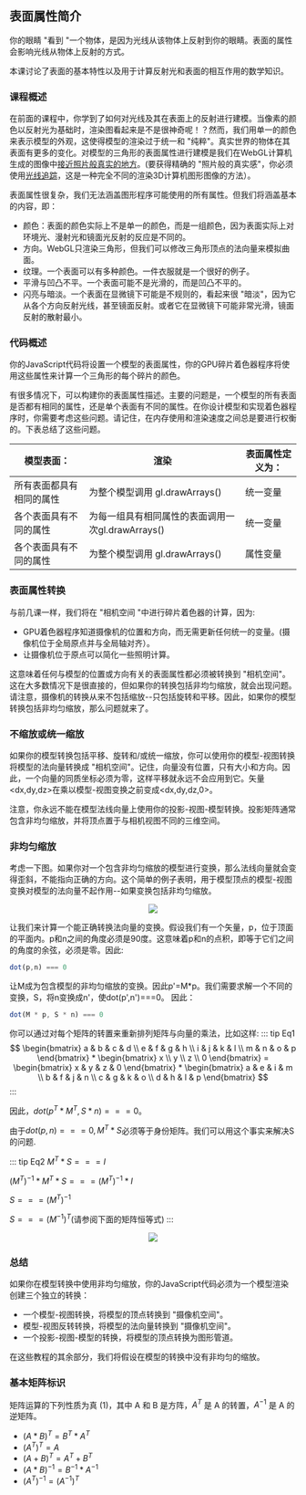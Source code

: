 ## 表面属性简介

你的眼睛 "看到 "一个物体，是因为光线从该物体上反射到你的眼睛。表面的属性会影响光线从物体上反射的方式。

本课讨论了表面的基本特性以及用于计算反射光和表面的相互作用的数学知识。

### 课程概述

在前面的课程中，你学到了如何对光线及其在表面上的反射进行建模。当像素的颜色以反射光为基础时，渲染图看起来是不是很神奇呢！？然而，我们用单一的颜色来表示模型的外观，这使得模型的渲染过于统一和 "纯粹"。真实世界的物体在其表面有更多的变化。对模型的三角形的表面属性进行建模是我们在WebGL计算机生成的图像中[接近照片般真实的地方](https://en.wikipedia.org/wiki/Unbiased_rendering)。(要获得精确的 "照片般的真实感"，你必须使用[光线追踪](https://en.wikipedia.org/wiki/Ray_tracing_(graphics))，这是一种完全不同的渲染3D计算机图形图像的方法）。

表面属性很复杂，我们无法涵盖图形程序可能使用的所有属性。但我们将涵盖基本的内容，即：

- 颜色：表面的颜色实际上不是单一的颜色，而是一组颜色，因为表面实际上对环境光、漫射光和镜面光反射的反应是不同的。
- 方向。WebGL只渲染三角形，但我们可以修改三角形顶点的法向量来模拟曲面。
- 纹理。一个表面可以有多种颜色。一件衣服就是一个很好的例子。
- 平滑与凹凸不平。一个表面可能不是光滑的，而是凹凸不平的。
- 闪亮与暗淡。一个表面在显微镜下可能是不规则的，看起来很 "暗淡"，因为它从各个方向反射光线，甚至镜面反射。或者它在显微镜下可能非常光滑，镜面反射的散射最小。

### 代码概述

你的JavaScript代码将设置一个模型的表面属性，你的GPU碎片着色器程序将使用这些属性来计算一个三角形的每个碎片的颜色。

有很多情况下，可以构建你的表面属性描述。主要的问题是，一个模型的所有表面是否都有相同的属性，还是单个表面有不同的属性。在你设计模型和实现着色器程序时，你需要考虑这些问题。请记住，在内存使用和渲染速度之间总是要进行权衡的。下表总结了这些问题。

| 模型表面： | 渲染 | 表面属性定义为：|
| -- | -- | -- |
| 所有表面都具有相同的属性 | 为整个模型调用 gl.drawArrays() | 统一变量 |
| 各个表面具有不同的属性 | 为每一组具有相同属性的表面调用一次gl.drawArrays() | 统一变量 |
| 各个表面具有不同的属性 | 为整个模型调用 gl.drawArrays() | 属性变量 |

### 表面属性转换

与前几课一样，我们将在 "相机空间 "中进行碎片着色器的计算，因为:
- GPU着色器程序知道摄像机的位置和方向，而无需更新任何统一的变量。(摄像机位于全局原点并与全局轴对齐）。
- 让摄像机位于原点可以简化一些照明计算。

这意味着任何与模型的位置或方向有关的表面属性都必须被转换到 "相机空间"。这在大多数情况下是很直接的，但如果你的转换包括非均匀缩放，就会出现问题。请注意，摄像机的转换从来不包括缩放--只包括旋转和平移。因此，如果你的模型转换包括非均匀缩放，那么问题就来了。

### 不缩放或统一缩放

如果你的模型转换包括平移、旋转和/或统一缩放，你可以使用你的模型-视图转换将模型的法向量转换成 "相机空间"。记住，向量没有位置，只有大小和方向。因此，一个向量的同质坐标必须为零，这样平移就永远不会应用到它。矢量\<dx,dy,dz>在乘以模型-视图变换之前变成\<dx,dy,dz,0>。

注意，你永远不能在模型法线向量上使用你的投影-视图-模型转换。投影矩阵通常包含非均匀缩放，并将顶点置于与相机视图不同的三维空间。

### 非均匀缩放

考虑一下图。如果你对一个包含非均匀缩放的模型进行变换，那么法线向量就会变得歪斜，不能指向正确的方向。这个简单的例子表明，用于模型顶点的模型-视图变换对模型的法向量不起作用--如果变换包括非均匀缩放。

<center>
  <img src="/10/non_uniform_scaling.png" />
</center>

让我们来计算一个能正确转换法向量的变换。假设我们有一个矢量，p，位于顶面的平面内。p和n之间的角度必须是90度。这意味着p和n的点积，即等于它们之间的角度的余弦，必须是零。因此:
```js
dot(p,n) === 0
```

让M成为包含模型的非均匀缩放的变换。因此p'=M*p。我们需要求解一个不同的变换，S，将n变换成n'，使dot(p',n')===0。 因此：
```js
dot(M * p, S * n) === 0
```

你可以通过对每个矩阵的转置来重新排列矩阵与向量的乘法，比如这样:
::: tip Eq1
$$
\begin{bmatrix}
a & b & c & d \\
e & f & g & h \\
i & j & k & l \\
m & n & o & p
\end{bmatrix} * \begin{bmatrix}
x \\
y \\
z \\
0
\end{bmatrix} = \begin{bmatrix} x & y & z & 0 \end{bmatrix} * \begin{bmatrix}
a & e & i & m \\
b & f & j & n \\
c & g & k & o \\
d & h & l & p 
\end{bmatrix}
$$ 
:::

因此，$dot(p^T * M^T, S * n) === 0$。

由于$dot(p, n) === 0, M^T * S$必须等于身份矩阵。我们可以用这个事实来解决S的问题.

::: tip Eq2
$M^T * S === I$

$(M^T)^{-1} * M^T * S === (M^T)^{-1} * I$

$S === (M^T)^{-1}$

$S === (M^{-1})^{T}$(请参阅下面的矩阵恒等式)
:::

<center>
  <img src="/10/transformed_vectors.png" />
</center>

### 总结

如果你在模型转换中使用非均匀缩放，你的JavaScript代码必须为一个模型渲染创建三个独立的转换：

- 一个模型-视图转换，将模型的顶点转换到 "摄像机空间"。
- 模型-视图反转转换，将模型的法向量转换到 "摄像机空间"。
- 一个投影-视图-模型的转换，将模型的顶点转换为图形管道。

在这些教程的其余部分，我们将假设在模型的转换中没有非均匀的缩放。

### 基本矩阵标识

矩阵运算的下列性质为真 (1)，其中 A 和 B 是方阵，$A^T$ 是 A 的转置，$A^{-1}$ 是 A 的逆矩阵。

- $(A*B)^T = B^T * A^T$
- $(A^T)^T = A$
- $(A+B)^T = A^T + B^T$
- $(A*B)^{-1} = B^{-1} * A^{-1}$
- $(A^{T})^{-1} = (A^{-1})^T$